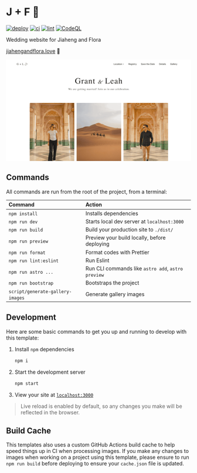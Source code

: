 # J + F 💍

[![deploy](https://github.com/zedtang/wedding-website/actions/workflows/deploy.yml/badge.svg)](https://github.com/zedtang/wedding-website/actions/workflows/deploy.yml) [![ci](https://github.com/zedtang/wedding-website/actions/workflows/ci.yml/badge.svg)](https://github.com/zedtang/wedding-website/actions/workflows/ci.yml) [![lint](https://github.com/zedtang/wedding-website/actions/workflows/lint.yml/badge.svg)](https://github.com/zedtang/wedding-website/actions/workflows/lint.yml) [![CodeQL](https://github.com/zedtang/wedding-website/actions/workflows/codeql-analysis.yml/badge.svg)](https://github.com/zedtang/wedding-website/actions/workflows/codeql-analysis.yml)

Wedding website for Jiaheng and Flora

[jiahengandflora.love](https://jiahengandflora.love) 🔗

![homepage](src/assets/images/default.png)

## Commands

All commands are run from the root of the project, from a terminal:

| Command                          | Action                                             |
| :------------------------------- | :------------------------------------------------- |
| `npm install`                    | Installs dependencies                              |
| `npm run dev`                    | Starts local dev server at `localhost:3000`        |
| `npm run build`                  | Build your production site to `./dist/`            |
| `npm run preview`                | Preview your build locally, before deploying       |
| `npm run format`                 | Format codes with Prettier                         |
| `npm run lint:eslint`            | Run Eslint                                         |
| `npm run astro ...`              | Run CLI commands like `astro add`, `astro preview` |
| `npm run bootstrap`              | Bootstraps the project                             |
| `script/generate-gallery-images` | Generate gallery images                            |

## Development

Here are some basic commands to get you up and running to develop with this template:

1. Install `npm` dependencies

   ```bash
   npm i
   ```

2. Start the development server

   ```bash
   npm start
   ```

3. View your site at [`localhost:3000`](http://localhost:3000/)

> Live reload is enabled by default, so any changes you make will be reflected in the browser.

## Build Cache

This templates also uses a custom GitHub Actions build cache to help speed things up in CI when processing images. If you make any changes to images when working on a project using this template, please ensure to run `npm run build` before deploying to ensure your `cache.json` file is updated.
